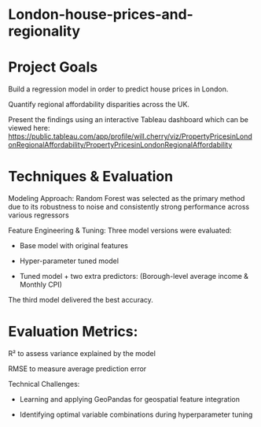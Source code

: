# London-house-prices-and-regionality

# Project Goals

Build a regression model in order to predict house prices in London.

Quantify regional affordability disparities across the UK.

Present the findings using an interactive Tableau dashboard which can be viewed here: https://public.tableau.com/app/profile/will.cherry/viz/PropertyPricesinLondonRegionalAffordability/PropertyPricesinLondonRegionalAffordability

# Techniques & Evaluation

Modeling Approach: Random Forest was selected as the primary method due to its robustness to noise and consistently strong performance across various regressors 

Feature Engineering & Tuning: Three model versions were evaluated:

- Base model with original features

- Hyper-parameter tuned model

- Tuned model + two extra predictors: (Borough-level average income & Monthly CPI)

The third model delivered the best accuracy.

# Evaluation Metrics:

R² to assess variance explained by the model

RMSE to measure average prediction error

Technical Challenges:

- Learning and applying GeoPandas for geospatial feature integration

- Identifying optimal variable combinations during hyperparameter tuning
